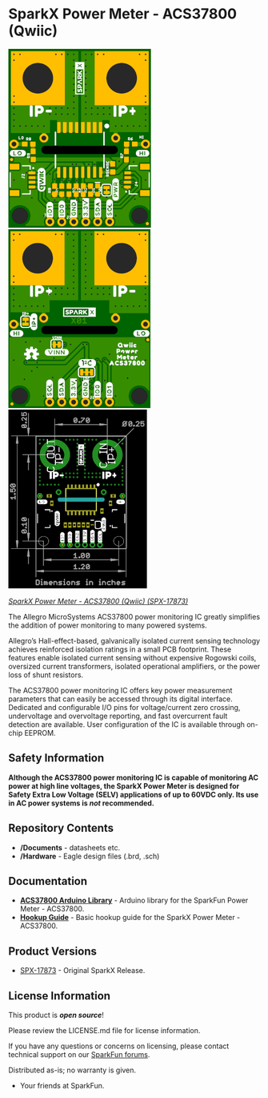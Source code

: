 SparkX Power Meter - ACS37800 (Qwiic)
===================================================

![SparkX Power Meter - ACS37800](./img/Top.png)
![SparkX Power Meter - ACS37800](./img/Bottom.png)
![SparkX Power Meter - ACS37800](./img/Dimensions.png)

[*SparkX Power Meter - ACS37800 (Qwiic) (SPX-17873)*](https://www.sparkfun.com/products/17873)

The Allegro MicroSystems ACS37800 power monitoring IC greatly simplifies the addition of power monitoring to many powered systems.

Allegro’s Hall-effect-based, galvanically isolated current sensing technology achieves reinforced isolation ratings in a small PCB footprint.
These features enable isolated current sensing without expensive Rogowski coils, oversized current transformers, isolated operational amplifiers,
or the power loss of shunt resistors.

The ACS37800 power monitoring IC offers key power measurement parameters that can easily be accessed through its digital interface. Dedicated and
configurable I/O pins for voltage/current zero crossing, undervoltage and overvoltage reporting, and fast overcurrent fault detection are available.
User configuration of the IC is available through on-chip EEPROM.

Safety Information
-------------------
**Although the ACS37800 power monitoring IC is capable of monitoring AC power at high line voltages, the SparkX Power Meter is designed for
Safety Extra Low Voltage (SELV) applications of up to 60VDC only. Its use in AC power systems is _not_ recommended.**

Repository Contents
-------------------
* **/Documents** - datasheets etc.
* **/Hardware** - Eagle design files (.brd, .sch)

Documentation
--------------
* **[ACS37800 Arduino Library](https://github.com/sparkfun/SparkFun_ACS37800_Power_Monitor_Arduino_Library)** - Arduino library for the SparkFun Power Meter - ACS37800.
* **[Hookup Guide]()** - Basic hookup guide for the SparkX Power Meter - ACS37800.

Product Versions
----------------
* [SPX-17873](https://www.sparkfun.com/products/17873) - Original SparkX Release.

License Information
-------------------

This product is _**open source**_!

Please review the LICENSE.md file for license information.

If you have any questions or concerns on licensing, please contact technical support on our [SparkFun forums](https://forum.sparkfun.com/viewforum.php?f=152).

Distributed as-is; no warranty is given.

- Your friends at SparkFun.
